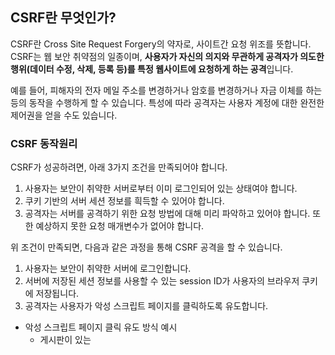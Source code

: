 ## CSRF란 무엇인가?
CSRF란 Cross Site Request Forgery의 약자로, 사이트간 요청 위조를 뜻합니다. CSRF는 웹 보안 취약점의 일종이며, **사용자가 자신의 의지와 무관하게 공격자가 의도한 행위(데이터 수정, 삭제, 등록 등)를 특정 웹사이트에 요청하게 하는 공격**입니다.

예를 들어, 피해자의 전자 메일 주소를 변경하거나 암호를 변경하거나 자금 이체를 하는 등의 동작을 수행하게 할 수 있습니다. 특성에 따라 공격자는 사용자 계정에 대한 완전한 제어권을 얻을 수도 있습니다.

### CSRF 동작원리
CSRF가 성공하려면, 아래 3가지 조건을 만족되어야 합니다.
1. 사용자는 보안이 취약한 서버로부터 이미 로그인되어 있는 상태여야 합니다.
2. 쿠키 기반의 서버 세션 정보를 흭득할 수 있어야 합니다.
3. 공격자는 서버를 공격하기 위한 요청 방법에 대해 미리 파악하고 있어야 합니다. 또한 예상하지 못한 요청 매개변수가 없어야 합니다.

위 조건이 만족되면, 다음과 같은 과정을 통해 CSRF 공격을 할 수 있습니다.

1. 사용자는 보안이 취약한 서버에 로그인합니다.
2. 서버에 저장된 세션 정보를 사용할 수 있는 session ID가 사용자의 브라우저 쿠키에 저장됩니다.
3. 공격자는 사용자가 악성 스크립트 페이지를 클릭하도록 유도합니다.
- 악성 스크립트 페이지 클릭 유도 방식 예시
	- 게시판이 있는 